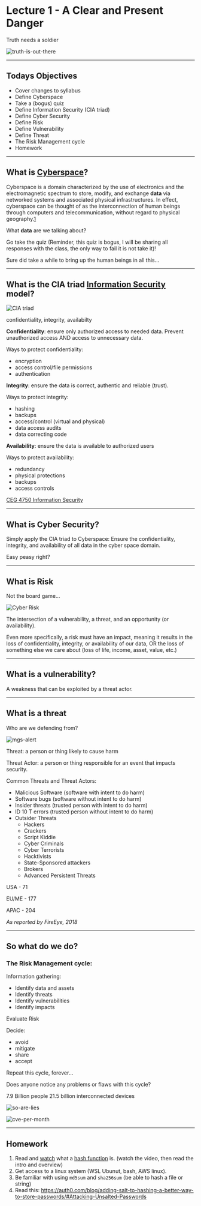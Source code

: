 # Lecture 1 - A Clear and Present Danger

Truth needs a soldier

![truth-is-out-there](https://raw.githubusercontent.com/mkijowski/ceg3400/master/intro-and-overview/imgs/the-truth-is-out-there-x-files.jpg)

---

## Todays Objectives
* Cover changes to syllabus
* Define Cyberspace
* Take a (bogus) quiz
* Define Information Security (CIA triad)
* Define Cyber Security
* Define Risk
* Define Vulnerability
* Define Threat
* The Risk Management cycle
* Homework

---

## What is [Cyberspace](https://en.wikipedia.org/wiki/Cyberspace)?

Cyberspace is a domain characterized by the use of electronics and the electromagnetic spectrum to store, modify,
and exchange **data** via networked systems and associated physical infrastructures. In effect, cyberspace can be
thought of as the interconnection of human beings through computers and telecommunication, without regard to
physical geography.[1](http://searchsoa.techtarget.com/definition/cyberspace)

What **data** are we talking about?

Go take the quiz (Reminder, this quiz is bogus, I will be sharing all responses with the class, the only way to fail it is not take it)!

Sure did take a while to bring up the human beings in all this...

---

## What is the CIA triad [Information Security](https://en.wikipedia.org/wiki/Information_security) model?

![CIA triad](https://raw.githubusercontent.com/mkijowski/ceg3400/master/intro-and-overview/imgs/CIA-Triad-confidentiality-integrity-availability.png)

confidentiality, integrity, availabilty

**Confidentiality**: ensure only authorized access to needed data.  Prevent unauthorized access AND access to unnecessary data.

Ways to protect confidentiality: 
* encryption
* access control/file permissions
* authentication

**Integrity**: ensure the data is correct, authentic and reliable (trust).

Ways to protect integrity:
* hashing
* backups
* access/control (virtual and physical)
* data access audits
* data correcting code

**Availability**: ensure the data is available to authorized users

Ways to protect availability:
* redundancy
* physical protections
* backups
* access controls

[CEG 4750 Information Security](https://catalog.wright.edu/preview_course_nopop.php?catoid=17&coid=95990)

---

## What is Cyber Security?

Simply apply the CIA triad to Cyberspace: Ensure the confidentiality,
integrity, and availability of all data in the cyber space domain.

Easy peasy right?


---

## What is Risk
Not the board game...

![Cyber Risk](https://raw.githubusercontent.com/mkijowski/ceg3400/master/intro-and-overview/imgs/risk.jpg)

The intersection of a vulnerability, a threat, and an opportunity (or availability).

Even more specifically, a risk must have an impact, meaning it results in the 
loss of confidentiality, integrity, or availability of our data, OR the loss
of something else we care about (loss of life, income, asset, value, etc.) 

---

## What is a vulnerability?

A weakness that can be exploited by a threat actor.

---

## What is a threat 
Who are we defending from?

![mgs-alert](https://raw.githubusercontent.com/mkijowski/ceg3400/master/intro-and-overview/imgs/threat.jpeg)

Threat: a person or thing likely to cause harm

Threat Actor: a person or thing responsible for an event that impacts security.

Common Threats and Threat Actors:
* Malicious Software (software with intent to do harm)
* Software bugs (software without intent to do harm)
* Insider threats (trusted person with intent to do harm)
* ID 10 T errors (trusted person without intent to do harm)
* Outsider Threats
  * Hackers
  * Crackers
  * Script Kiddie
  * Cyber Criminals
  * Cyber Terrorists
  * Hacktivists
  * State-Sponsored attackers
  * Brokers
  * Advanced Persistent Threats

USA - 71

EU/ME - 177

APAC - 204

*As reported by FireEye, 2018*

---

## So what do we do?

### The Risk Management cycle:
Information gathering:
* Identify data and assets
* Identify threats
* Identify vulnerabilities
* Identify impacts

Evaluate Risk

Decide:
* avoid
* mitigate
* share
* accept

Repeat this cycle, forever...

Does anyone notice any problems or flaws with this cycle?

7.9 Billion people
21.5 billion interconnected devices

![so-are-lies](https://raw.githubusercontent.com/mkijowski/ceg3400/master/intro-and-overview/imgs/Truth-is-out-there-but-so-are-lies.jpg)

![cve-per-month](https://raw.githubusercontent.com/mkijowski/ceg3400/master/intro-and-overview/imgs/cves-per-year-month.png)

---

## Homework
1. Read and [watch](https://www.youtube.com/watch?v=2BldESGZKB8) what a [hash function](https://en.wikipedia.org/wiki/Hash_function) is. (watch the video, then read the intro and overview)
2. Get access to a linux system (WSL Ubunut, bash, AWS linux).
3. Be familiar with using `md5sum` and `sha256sum` (be able to hash a file or string)
4. Read this: https://auth0.com/blog/adding-salt-to-hashing-a-better-way-to-store-passwords/#Attacking-Unsalted-Passwords



